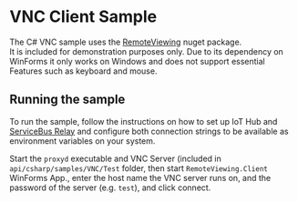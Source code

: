 # VNC Client Sample

The C# VNC sample uses the [RemoteViewing](https://www.zer7.com/software/remoteviewing) nuget package.  
It is included for demonstration purposes only.  Due to its dependency on WinForms it only works on Windows and does not
support essential Features such as keyboard and mouse. 

## Running the sample

To run the sample, follow the instructions on how to set up IoT Hub and [ServiceBus Relay](../provider/relay/readme.md) 
and configure both connection strings to be available as environment variables on your system.

Start the ```proxyd``` executable and VNC Server (included in ```api/csharp/samples/VNC/Test```
folder, then start ```RemoteViewing.Client``` WinForms App., enter the host name the VNC server runs on, and the password
of the server (e.g. ```test```), and click connect.
